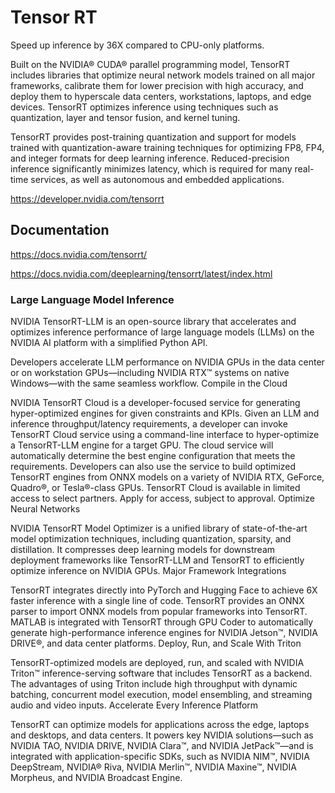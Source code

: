 # Tensor RT

Speed up inference by 36X compared to CPU-only platforms.

Built on the NVIDIA® CUDA® parallel programming model, TensorRT includes libraries that optimize neural network models trained on all major frameworks, calibrate them for lower precision with high accuracy, and deploy them to hyperscale data centers, workstations, laptops, and edge devices. TensorRT optimizes inference using techniques such as quantization, layer and tensor fusion, and kernel tuning.

TensorRT provides post-training quantization and support for models trained with quantization-aware training techniques for optimizing FP8, FP4, and integer formats for deep learning inference. Reduced-precision inference significantly minimizes latency, which is required for many real-time services, as well as autonomous and embedded applications.

https://developer.nvidia.com/tensorrt

## Documentation

https://docs.nvidia.com/tensorrt/

https://docs.nvidia.com/deeplearning/tensorrt/latest/index.html

### Large Language Model Inference

NVIDIA TensorRT-LLM is an open-source library that accelerates and optimizes inference performance of large language models (LLMs) on the NVIDIA AI platform with a simplified Python API.

Developers accelerate LLM performance on NVIDIA GPUs in the data center or on workstation GPUs—including NVIDIA RTX™ systems on native Windows—with the same seamless workflow.
Compile in the Cloud

NVIDIA TensorRT Cloud is a developer-focused service for generating hyper-optimized engines for given constraints and KPIs. Given an LLM and inference throughput/latency requirements, a developer can invoke TensorRT Cloud service using a command-line interface to hyper-optimize a TensorRT-LLM engine for a target GPU. The cloud service will automatically determine the best engine configuration that meets the requirements. Developers can also use the service to build optimized TensorRT engines from ONNX models on a variety of NVIDIA RTX, GeForce, Quadro®, or Tesla®-class GPUs. TensorRT Cloud is available in limited access to select partners. Apply for access, subject to approval.
Optimize Neural Networks

NVIDIA TensorRT Model Optimizer is a unified library of state-of-the-art model optimization techniques, including quantization, sparsity, and distillation. It compresses deep learning models for downstream deployment frameworks like TensorRT-LLM and TensorRT to efficiently optimize inference on NVIDIA GPUs.
Major Framework Integrations

TensorRT integrates directly into PyTorch and Hugging Face to achieve 6X faster inference with a single line of code. TensorRT provides an ONNX parser to import ONNX models from popular frameworks into TensorRT. MATLAB is integrated with TensorRT through GPU Coder to automatically generate high-performance inference engines for NVIDIA Jetson™, NVIDIA DRIVE®, and data center platforms.
Deploy, Run, and Scale With Triton

TensorRT-optimized models are deployed, run, and scaled with NVIDIA Triton™ inference-serving software that includes TensorRT as a backend. The advantages of using Triton include high throughput with dynamic batching, concurrent model execution, model ensembling, and streaming audio and video inputs.
Accelerate Every Inference Platform

TensorRT can optimize models for applications across the edge, laptops and desktops, and data centers. It powers key NVIDIA solutions—such as NVIDIA TAO, NVIDIA DRIVE, NVIDIA Clara™, and NVIDIA JetPack™—and is integrated with application-specific SDKs, such as NVIDIA NIM™, NVIDIA DeepStream, NVIDIA® Riva, NVIDIA Merlin™, NVIDIA Maxine™, NVIDIA Morpheus, and NVIDIA Broadcast Engine.
